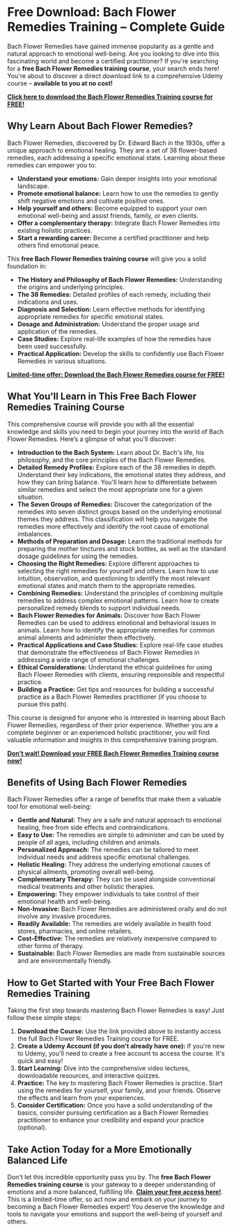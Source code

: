 # Free Download: Bach Flower Remedies Training – Complete Guide

Bach Flower Remedies have gained immense popularity as a gentle and natural approach to emotional well-being. Are you looking to dive into this fascinating world and become a certified practitioner? If you're searching for a **free Bach Flower Remedies training course**, your search ends here! You're about to discover a direct download link to a comprehensive Udemy course – **available to you at no cost!**

[**Click here to download the Bach Flower Remedies Training course for FREE!**](https://udemywork.com/bach-flower-remedies-training)

## Why Learn About Bach Flower Remedies?

Bach Flower Remedies, discovered by Dr. Edward Bach in the 1930s, offer a unique approach to emotional healing. They are a set of 38 flower-based remedies, each addressing a specific emotional state. Learning about these remedies can empower you to:

*   **Understand your emotions:** Gain deeper insights into your emotional landscape.
*   **Promote emotional balance:** Learn how to use the remedies to gently shift negative emotions and cultivate positive ones.
*   **Help yourself and others:** Become equipped to support your own emotional well-being and assist friends, family, or even clients.
*   **Offer a complementary therapy:** Integrate Bach Flower Remedies into existing holistic practices.
*   **Start a rewarding career:** Become a certified practitioner and help others find emotional peace.

This **free Bach Flower Remedies training course** will give you a solid foundation in:

*   **The History and Philosophy of Bach Flower Remedies:** Understanding the origins and underlying principles.
*   **The 38 Remedies:** Detailed profiles of each remedy, including their indications and uses.
*   **Diagnosis and Selection:** Learn effective methods for identifying appropriate remedies for specific emotional states.
*   **Dosage and Administration:** Understand the proper usage and application of the remedies.
*   **Case Studies:** Explore real-life examples of how the remedies have been used successfully.
*   **Practical Application:** Develop the skills to confidently use Bach Flower Remedies in various situations.

[**Limited-time offer: Download the Bach Flower Remedies course for FREE!**](https://udemywork.com/bach-flower-remedies-training)

## What You'll Learn in This Free Bach Flower Remedies Training Course

This comprehensive course will provide you with all the essential knowledge and skills you need to begin your journey into the world of Bach Flower Remedies. Here’s a glimpse of what you'll discover:

*   **Introduction to the Bach System:** Learn about Dr. Bach's life, his philosophy, and the core principles of the Bach Flower Remedies.
*   **Detailed Remedy Profiles:** Explore each of the 38 remedies in depth. Understand their key indications, the emotional states they address, and how they can bring balance. You'll learn how to differentiate between similar remedies and select the most appropriate one for a given situation.
*   **The Seven Groups of Remedies:** Discover the categorization of the remedies into seven distinct groups based on the underlying emotional themes they address. This classification will help you navigate the remedies more effectively and identify the root cause of emotional imbalances.
*   **Methods of Preparation and Dosage:** Learn the traditional methods for preparing the mother tinctures and stock bottles, as well as the standard dosage guidelines for using the remedies.
*   **Choosing the Right Remedies:** Explore different approaches to selecting the right remedies for yourself and others. Learn how to use intuition, observation, and questioning to identify the most relevant emotional states and match them to the appropriate remedies.
*   **Combining Remedies:** Understand the principles of combining multiple remedies to address complex emotional patterns. Learn how to create personalized remedy blends to support individual needs.
*   **Bach Flower Remedies for Animals:** Discover how Bach Flower Remedies can be used to address emotional and behavioral issues in animals. Learn how to identify the appropriate remedies for common animal ailments and administer them effectively.
*   **Practical Applications and Case Studies:** Explore real-life case studies that demonstrate the effectiveness of Bach Flower Remedies in addressing a wide range of emotional challenges.
*   **Ethical Considerations:** Understand the ethical guidelines for using Bach Flower Remedies with clients, ensuring responsible and respectful practice.
*   **Building a Practice:** Get tips and resources for building a successful practice as a Bach Flower Remedies practitioner (if you choose to pursue this path).

This course is designed for anyone who is interested in learning about Bach Flower Remedies, regardless of their prior experience. Whether you are a complete beginner or an experienced holistic practitioner, you will find valuable information and insights in this comprehensive training program.

[**Don't wait! Download your FREE Bach Flower Remedies Training course now!**](https://udemywork.com/bach-flower-remedies-training)

## Benefits of Using Bach Flower Remedies

Bach Flower Remedies offer a range of benefits that make them a valuable tool for emotional well-being:

*   **Gentle and Natural:** They are a safe and natural approach to emotional healing, free from side effects and contraindications.
*   **Easy to Use:** The remedies are simple to administer and can be used by people of all ages, including children and animals.
*   **Personalized Approach:** The remedies can be tailored to meet individual needs and address specific emotional challenges.
*   **Holistic Healing:** They address the underlying emotional causes of physical ailments, promoting overall well-being.
*   **Complementary Therapy:** They can be used alongside conventional medical treatments and other holistic therapies.
*   **Empowering:** They empower individuals to take control of their emotional health and well-being.
*   **Non-Invasive:** Bach Flower Remedies are administered orally and do not involve any invasive procedures.
*   **Readily Available:** The remedies are widely available in health food stores, pharmacies, and online retailers.
*   **Cost-Effective:** The remedies are relatively inexpensive compared to other forms of therapy.
*   **Sustainable:** Bach Flower Remedies are made from sustainable sources and are environmentally friendly.

## How to Get Started with Your Free Bach Flower Remedies Training

Taking the first step towards mastering Bach Flower Remedies is easy! Just follow these simple steps:

1.  **Download the Course:** Use the link provided above to instantly access the full Bach Flower Remedies Training course for FREE.
2.  **Create a Udemy Account (if you don't already have one):** If you're new to Udemy, you'll need to create a free account to access the course. It's quick and easy!
3.  **Start Learning:** Dive into the comprehensive video lectures, downloadable resources, and interactive quizzes.
4.  **Practice:** The key to mastering Bach Flower Remedies is practice. Start using the remedies for yourself, your family, and your friends. Observe the effects and learn from your experiences.
5.  **Consider Certification:** Once you have a solid understanding of the basics, consider pursuing certification as a Bach Flower Remedies practitioner to enhance your credibility and expand your practice (optional).

## Take Action Today for a More Emotionally Balanced Life

Don't let this incredible opportunity pass you by. The **free Bach Flower Remedies training course** is your gateway to a deeper understanding of emotions and a more balanced, fulfilling life. **[Claim your free access here!](https://udemywork.com/bach-flower-remedies-training)**. This is a limited-time offer, so act now and embark on your journey to becoming a Bach Flower Remedies expert! You deserve the knowledge and tools to navigate your emotions and support the well-being of yourself and others.
